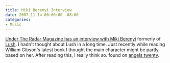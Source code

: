 ```yaml
---
title: Miki Berenyi Interview
date: 2007-11-14 00:00:00 -08:00
categories:
- Music
---
```


<p><a href="http://www.undertheradarmag.com/miki.html">Under The Radar Magazine has an interview with Miki Berenyi</a> formerly of <a href="http://en.wikipedia.org/wiki/Lush_%28band%29">Lush</a>. I hadn't thought about Lush in a long time. Just recently while reading William Gibson's latest book I thought the main character might be partly based on her. After reading this, I really think so. found on <a href="http://mp3.chrominance.net/2007/11/lush-olympia-take-two/">angels twenty</a>.</p>
